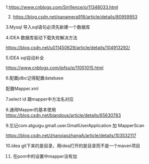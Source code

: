 1.https://www.cnblogs.com/Sm1lence/p/11348033.html 

2. https://blog.csdn.net/panamera918/article/details/80959953 


3.Mysql 导入sql语句必须先新建一个数据库

4.IDEA 数据库驱动下载失败解决方法

https://blog.csdn.net/u011450629/article/details/104913292/

5.IDEA sql自动补全

https://www.cnblogs.com/jpfss/p/11051015.html



6.配置jdbc记得配置database

配置Mapper.xml

7.select id 跟mapper中方法名对应

8.通用Mapper的基本使用
https://blog.csdn.net/biandous/article/details/65630783

9.忘记com.atguigu.gmall.user.GmallUserApplication 加 MapperScan

https://blog.csdn.net/zhanxiaozhangA/article/details/103532117

10.idea git下来的是目录，用idea打开的是目录而不是一个maven项目

11. 在pom中的设置中mapper没有加<dependencies> </dependencies>
